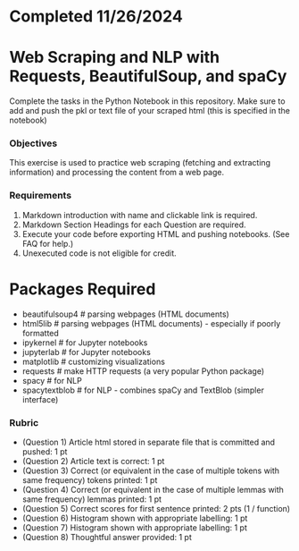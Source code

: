 # Completed 11/26/2024

# Web Scraping and NLP with Requests, BeautifulSoup, and spaCy

Complete the tasks in the Python Notebook in this repository.
Make sure to add and push the pkl or text file of your scraped html (this is specified in the notebook)

### Objectives

This exercise is used to practice web scraping (fetching and extracting information) and processing the content from a web page. 

### Requirements

1. Markdown introduction with name and clickable link is required.
2. Markdown Section Headings for each Question are required. 
3. Execute your code before exporting HTML and pushing notebooks. (See FAQ for help.)  
4. Unexecuted code is not eligible for credit.

# Packages Required

* beautifulsoup4  # parsing webpages (HTML documents)
* html5lib        # parsing webpages (HTML documents)  - especially if poorly formatted
* ipykernel       # for Jupyter notebooks
* jupyterlab      # for Jupyter notebooks
* matplotlib      # customizing visualizations
* requests        # make HTTP requests (a very popular Python package)
* spacy           # for NLP 
* spacytextblob   # for NLP - combines spaCy and TextBlob (simpler interface)

### Rubric

* (Question 1) Article html stored in separate file that is committed and pushed: 1 pt
* (Question 2) Article text is correct: 1 pt
* (Question 3) Correct (or equivalent in the case of multiple tokens with same frequency) tokens printed: 1 pt
* (Question 4) Correct (or equivalent in the case of multiple lemmas with same frequency) lemmas printed: 1 pt
* (Question 5) Correct scores for first sentence printed: 2 pts (1 / function)
* (Question 6) Histogram shown with appropriate labelling: 1 pt
* (Question 7) Histogram shown with appropriate labelling: 1 pt
* (Question 8) Thoughtful answer provided: 1 pt
